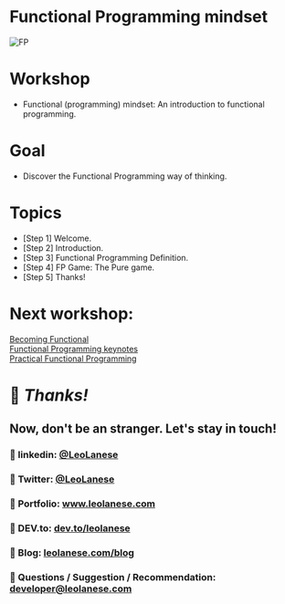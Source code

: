 # Functional Programming mindset

![FP](https://i.pinimg.com/originals/19/33/78/19337846363c15ce95366cb82a48d5c1.png "Functional programming is all about removing state from your programs/functions and leaving them pure")

# Workshop
  * Functional (programming) mindset: An introduction to functional programming.

# Goal
  * Discover the Functional Programming way of thinking. 

# Topics
  * [Step 1] Welcome. 
  * [Step 2] Introduction.
  * [Step 3] Functional Programming Definition.
  * [Step 4] FP Game: The Pure game.
  * [Step 5] Thanks!
   
# Next workshop:
[Becoming Functional](https://github.com/leolanese/Becoming-Functional)<br/>
[Functional Programming keynotes](https://github.com/leolanese/Functional-Programming-Keynotes)<br/>
[Practical Functional Programming](https://github.com/leolanese/practical_functional_programming)<br/>

# :100: <i>Thanks!</i>
## Now, don't be an stranger. Let's stay in touch!

### :radio_button: linkedin: <a href="https://www.linkedin.com/in/leolanese/" target="_blank">@LeoLanese</a>
### :radio_button: Twitter: <a href="https://twitter.com/LeoLanese" target="_blank">@LeoLanese</a>
### :radio_button: Portfolio: <a href="https://www.leolanese.com" target="_blank">www.leolanese.com</a>
### :radio_button: DEV.to: <a href="https://www.dev.to/leolanese" target="_blank">dev.to/leolanese</a>
### :radio_button: Blog: <a href="https://www.leolanese.com/blog" target="_blank">leolanese.com/blog</a>
### :radio_button: Questions / Suggestion / Recommendation: developer@leolanese.com



